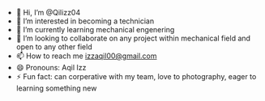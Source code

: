 - 👋 Hi, I’m @Qilizz04
- 👀 I’m interested in becoming a technician
- 🌱 I’m currently learning mechanical engenering
- 💞️ I’m looking to collaborate on any project within mechanical field and open to any other field
- 📫 How to reach me izzaqil00@gmail.com
- 😄 Pronouns: Aqil Izz
- ⚡ Fun fact: can corperative with my team, love to photography, eager to learning something new 

<!---
Qilizz04/Qilizz04 is a ✨ special ✨ repository because its `README.md` (this file) appears on your GitHub profile.
You can click the Preview link to take a look at your changes.
--->
